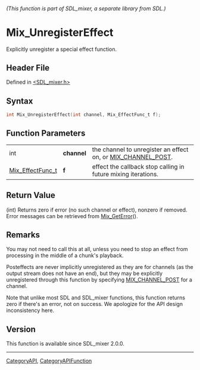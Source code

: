 ###### (This function is part of SDL_mixer, a separate library from SDL.)
# Mix_UnregisterEffect

Explicitly unregister a special effect function.

## Header File

Defined in [<SDL_mixer.h>](https://github.com/libsdl-org/SDL_mixer/blob/SDL2/include/SDL_mixer.h)

## Syntax

```c
int Mix_UnregisterEffect(int channel, Mix_EffectFunc_t f);
```

## Function Parameters

|                                      |             |                                                                                  |
| ------------------------------------ | ----------- | -------------------------------------------------------------------------------- |
| int                                  | **channel** | the channel to unregister an effect on, or [MIX_CHANNEL_POST](MIX_CHANNEL_POST). |
| [Mix_EffectFunc_t](Mix_EffectFunc_t) | **f**       | effect the callback stop calling in future mixing iterations.                    |

## Return Value

(int) Returns zero if error (no such channel or effect), nonzero if
removed. Error messages can be retrieved from
[Mix_GetError](Mix_GetError)().

## Remarks

You may not need to call this at all, unless you need to stop an effect
from processing in the middle of a chunk's playback.

Posteffects are never implicitly unregistered as they are for channels (as
the output stream does not have an end), but they may be explicitly
unregistered through this function by specifying
[MIX_CHANNEL_POST](MIX_CHANNEL_POST) for a channel.

Note that unlike most SDL and SDL_mixer functions, this function returns
zero if there's an error, not on success. We apologize for the API design
inconsistency here.

## Version

This function is available since SDL_mixer 2.0.0.

----
[CategoryAPI](CategoryAPI), [CategoryAPIFunction](CategoryAPIFunction)

